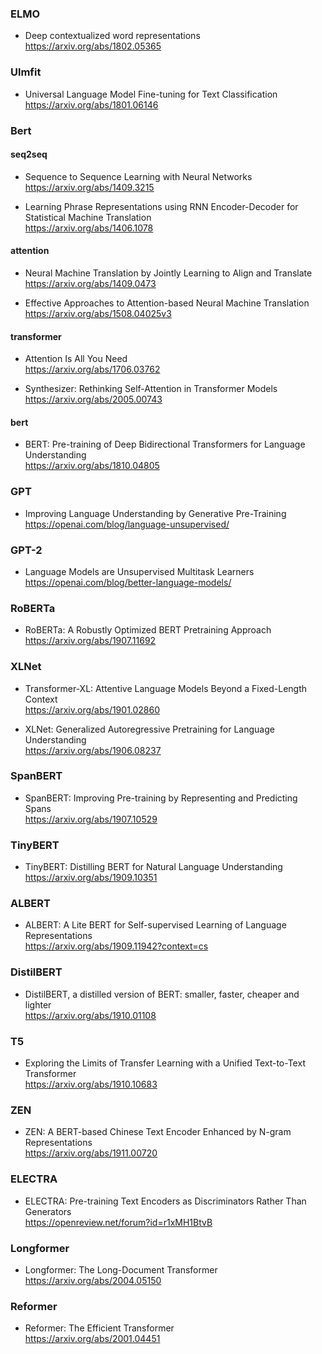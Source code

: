 ### ELMO  
- Deep contextualized word representations  
https://arxiv.org/abs/1802.05365  

### Ulmfit
- Universal Language Model Fine-tuning for Text Classification  
https://arxiv.org/abs/1801.06146

### Bert
#### seq2seq 
 
- Sequence to Sequence Learning with Neural Networks  
https://arxiv.org/abs/1409.3215  
  
- Learning Phrase Representations using RNN Encoder-Decoder for Statistical Machine Translation  
https://arxiv.org/abs/1406.1078  

#### attention

- Neural Machine Translation by Jointly Learning to Align and Translate  
https://arxiv.org/abs/1409.0473  
  
- Effective Approaches to Attention-based Neural Machine Translation  
https://arxiv.org/abs/1508.04025v3  

#### transformer

- Attention Is All You Need  
https://arxiv.org/abs/1706.03762  

- Synthesizer: Rethinking Self-Attention in Transformer Models  
https://arxiv.org/abs/2005.00743  
  
#### bert
- BERT: Pre-training of Deep Bidirectional Transformers for Language Understanding  
https://arxiv.org/abs/1810.04805  

### GPT
- Improving Language Understanding by Generative Pre-Training  
https://openai.com/blog/language-unsupervised/  

### GPT-2
- Language Models are Unsupervised Multitask Learners  
https://openai.com/blog/better-language-models/  

### RoBERTa
- RoBERTa: A Robustly Optimized BERT Pretraining Approach  
https://arxiv.org/abs/1907.11692  

### XLNet
- Transformer-XL: Attentive Language Models Beyond a Fixed-Length Context  
https://arxiv.org/abs/1901.02860  
  
- XLNet: Generalized Autoregressive Pretraining for Language Understanding  
https://arxiv.org/abs/1906.08237  

### SpanBERT
- SpanBERT: Improving Pre-training by Representing and Predicting Spans  
https://arxiv.org/abs/1907.10529  

### TinyBERT
- TinyBERT: Distilling BERT for Natural Language Understanding  
https://arxiv.org/abs/1909.10351  

### ALBERT
- ALBERT: A Lite BERT for Self-supervised Learning of Language Representations  
https://arxiv.org/abs/1909.11942?context=cs

### DistilBERT
- DistilBERT, a distilled version of BERT: smaller, faster, cheaper and lighter  
https://arxiv.org/abs/1910.01108

### T5    
- Exploring the Limits of Transfer Learning with a Unified Text-to-Text Transformer  
https://arxiv.org/abs/1910.10683  

### ZEN
- ZEN: A BERT-based Chinese Text Encoder Enhanced by N-gram Representations  
https://arxiv.org/abs/1911.00720  

### ELECTRA
- ELECTRA: Pre-training Text Encoders as Discriminators Rather Than Generators  
https://openreview.net/forum?id=r1xMH1BtvB  

### Longformer  
- Longformer: The Long-Document Transformer  
https://arxiv.org/abs/2004.05150  

### Reformer  
- Reformer: The Efficient Transformer  
https://arxiv.org/abs/2001.04451  
